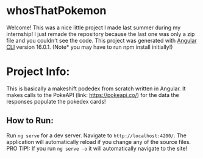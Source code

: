 # whosThatPokemon

Welcome! This was a nice little project I made last summer during my internship! I just remade the repository because the last one was only a zip file and you couldn't see the code.
This project was generated with [Angular CLI](https://github.com/angular/angular-cli) version 16.0.1.
(Note* you may have to run npm install initially!)

# Project Info:

This is basically a makeshift podedex from scratch written in Angular. It makes calls to the PokeAPI (link: https://pokeapi.co/) for the data the responses populate the pokedex cards! 

## How to Run:

Run `ng serve` for a dev server. Navigate to `http://localhost:4200/`. The application will automatically reload if you change any of the source files. <br> PRO TIP!: If you run `ng serve -o` it will automatically navigate to the site!




